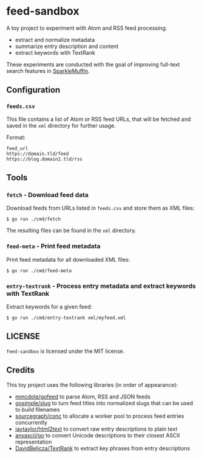 # feed-sandbox

A toy project to experiment with Atom and RSS feed processing:

- extract and normalize metadata
- summarize entry description and content
- extract keywords with TextRank

These experiments are conducted with the goal of improving full-text search features in
[SparkleMuffin](https://github.com/virtualtam/sparklemuffin).

## Configuration
### `feeds.csv`
This file contains a list of Atom or RSS feed URLs, that will be fetched and saved in the `xml`
directory for further usage.

Format:

```csv
feed_url
https://domain.tld/feed
https://blog.domain2.tld/rss
```

## Tools
### `fetch` - Download feed data
Download feeds from URLs listed in `feeds.csv` and store them as XML files:

```shell
$ go run ./cmd/fetch
```

The resulting files can be found in the `xml` directory.

### `feed-meta` - Print feed metadata

Print feed metadata for all downloaded XML files:

```shell
$ go run ./cmd/feed-meta
```

### `entry-textrank` - Process entry metadata and extract keywords with TextRank

Extract keywords for a given feed:

```shell
$ go run ./cmd/entry-textrank xml/myfeed.xml
```

## LICENSE
`feed-sandbox` is licensed under the MIT license.

## Credits
This toy project uses the following libraries (in order of appearance):

- [mmcdole/gofeed](https://github.com/mmcdole/gofeed) to parse Atom, RSS and JSON feeds
- [gosimple/slug](https://github.com/gosimple/slug) to turn feed titles into normalized slugs that can be used to build filenames
- [sourcegraph/conc](https://github.com/sourcegraph/conc) to allocate a worker pool to process feed entries concurrently
- [jaytaylor/html2text](https://github.com/jaytaylor/html2text) to convert raw entry descriptions to plain text
- [anyascii/go](https://github.com/anyascii/go) to convert Unicode descriptions to their closest ASCII representation
- [DavidBelicza/TextRank](https://github.com/DavidBelicza/TextRank) to extract key phrases from entry descriptions
